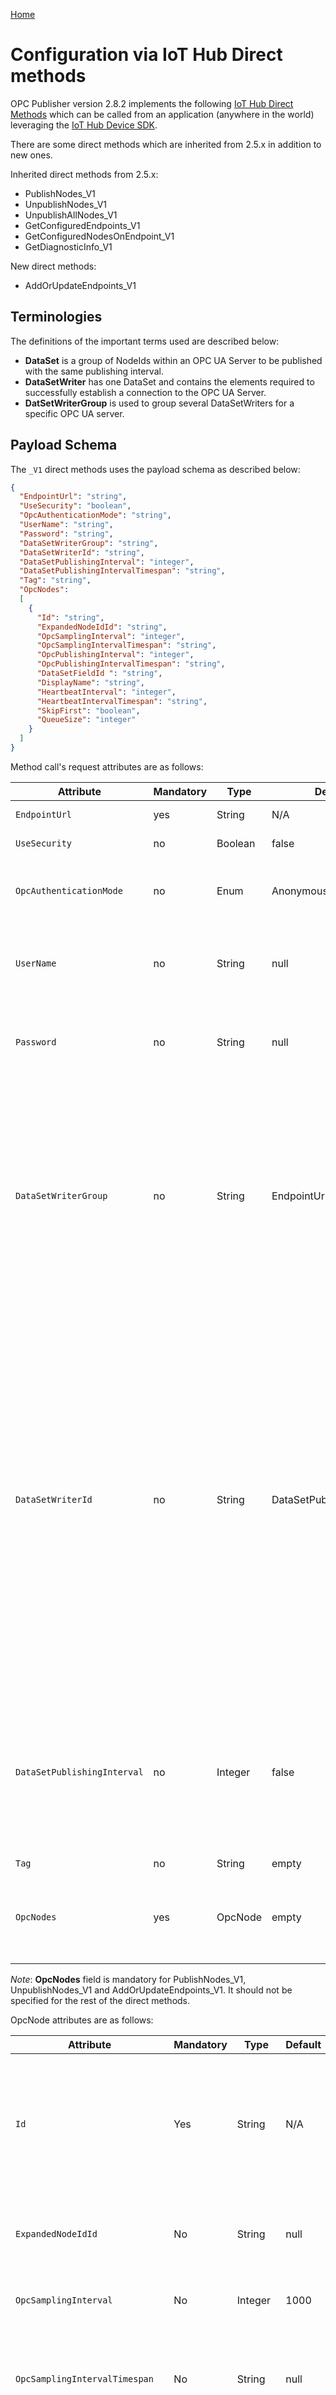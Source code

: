 [Home](../../readme.md)

# Configuration via IoT Hub Direct methods

OPC Publisher version 2.8.2 implements the following [IoT Hub Direct Methods](https://docs.microsoft.com/azure/iot-hub/iot-hub-devguide-direct-methods) which can be called from an application (anywhere in the world) leveraging the [IoT Hub Device SDK](https://docs.microsoft.com/azure/iot-hub/iot-hub-devguide-sdks).

There are some direct methods which are inherited from 2.5.x in addition to new ones.

Inherited direct methods from 2.5.x:

- PublishNodes_V1
- UnpublishNodes_V1
- UnpublishAllNodes_V1
- GetConfiguredEndpoints_V1
- GetConfiguredNodesOnEndpoint_V1
- GetDiagnosticInfo_V1

New direct methods:

- AddOrUpdateEndpoints_V1

## Terminologies

The definitions of the important terms used are described below:

- __DataSet__ is a group of NodeIds within an OPC UA Server to be published with the same publishing interval.
- __DataSetWriter__ has one DataSet and contains the elements required to successfully establish a connection to the OPC UA Server.
- __DatSetWriterGroup__ is used to group several DataSetWriters for a specific OPC UA server.

## Payload Schema

The `_V1` direct methods  uses the  payload schema as described below:

```json
{
  "EndpointUrl": "string",
  "UseSecurity": "boolean",
  "OpcAuthenticationMode": "string",
  "UserName": "string",
  "Password": "string",
  "DataSetWriterGroup": "string",
  "DataSetWriterId": "string",
  "DataSetPublishingInterval": "integer",
  "DataSetPublishingIntervalTimespan": "string",
  "Tag": "string",
  "OpcNodes":
  [
    {
      "Id": "string",
      "ExpandedNodeIdId": "string",
      "OpcSamplingInterval": "integer",
      "OpcSamplingIntervalTimespan": "string",
      "OpcPublishingInterval": "integer",
      "OpcPublishingIntervalTimespan": "string",
      "DataSetFieldId ": "string",
      "DisplayName": "string",
      "HeartbeatInterval": "integer",
      "HeartbeatIntervalTimespan": "string",
      "SkipFirst": "boolean",
      "QueueSize": "integer"
    }
  ]
}
```

Method call's request attributes are as follows:

| Attribute                   | Mandatory | Type    | Default                   | Description                                                  |
| --------------------------- | --------- | ------- | ------------------------- | ------------------------------------------------------------ |
| `EndpointUrl`               | yes       | String  | N/A                       | The OPC UA Server’s endpoint URL                             |
| `UseSecurity`               | no        | Boolean | false                     | Desired opc session security mode                            |
| `OpcAuthenticationMode`     | no        | Enum    | Anonymous                 | Enum to specify the session authentication.<br>Options: Anonymous, UserName |
| `UserName`                  | no        | String  | null                      | The username for the session authentication<br>Mandatory if OpcAuthentication mode is UserName |
| `Password`                  | no        | String  | null                      | The password for the session authentication<br>Mandatory if OpcAuthentication mode is UserName |
| `DataSetWriterGroup`        | no        | String  | EndpointUrl               | The writer group collecting datasets defined for a certain <br>endpoint uniquely identified by the above attributes. <br>This is used to identify the session opened into the <br>server. The default value consists of the EndpointUrl string, <br>followed by a deterministic hash composed of the <br>EndpointUrl, security and authentication attributes. |
| `DataSetWriterId`           | no        | String  | DataSetPublishingInterval | The unique identifier for a data set writer used to collect <br>opc nodes to be semantically grouped and published with <br>a same publishing interval. <br>When not specified a string representing the common <br>publishing interval of the nodes in the data set collection. <br>This the DataSetWriterId  uniquely identifies a data set <br>within a DataSetGroup. The unicity is determined <br>using the provided DataSetWriterId and the publishing <br>interval of the grouped OpcNodes.  An individual <br>subscription is created for each DataSetWriterId |
| `DataSetPublishingInterval` | no        | Integer | false                     | The publishing interval used for a grouped set of nodes <br>under a certain DataSetWriter. When defined it <br>overrides the OpcPublishingInterval value in the OpcNodes <br>if grouped underneath a DataSetWriter. |
| `Tag`                       | no        | String  | empty                     | TODO                                                         |
| `OpcNodes`                  | yes       | OpcNode | empty                     | The DataSet collection grouping the nodes to be published for <br>the specific DataSetWriter defined above. |

_Note_: __OpcNodes__ field is mandatory for PublishNodes_V1, UnpublishNodes_V1 and AddOrUpdateEndpoints_V1. It should not be specified for the rest of the direct methods.

OpcNode attributes are as follows:

| Attribute                       | Mandatory | Type    | Default | Description                                                  |
| ------------------------------- | --------- | ------- | ------- | ------------------------------------------------------------ |
| `Id`                            | Yes       | String  | N/A     | The node Id to be published in the opc ua server. <br>Can be specified as NodeId or Expanded NodeId <br>in as per opc ua spec, or as ExpandedNodeId IIoT format <br>{NamespaceUi}#{NodeIdentifier}. |
| `ExpandedNodeIdId`              | No        | String  | null    | Backwards compatibility form for Id attribute. Must be <br>specified as expanded node Id as per OPC UA Spec. |
| `OpcSamplingInterval`           | No        | Integer | 1000    | The sampling interval for the monitored item to be <br>published. Value expressed in milliseconds. |
| `OpcSamplingIntervalTimespan`   | No        | String  | null    | The sampling interval for the monitored item to be <br>published. Value expressed in Timespan <br>string({d.hh:mm:dd.fff}). <br>Ignored when OpcSamplingInterval is present. |
| `OpcPublishingInterval`         | No        | Integer | 1000    | The publishing interval for the monitored item to be <br>published. Value expressed in milliseconds. <br>This value will be overwritten when a publishing interval <br>is explicitly defined in the DataSetWriter owning this OpcNode. |
| `OpcPublishingIntervalTimespan` | No        | String  | null    | The publishing interval for the monitored item to be <br>published. Value expressed in Timespan <br>string({d.hh:mm:dd.fff}). <br>This value will be overwritten when a publishing interval <br>is explicitly defined in the DataSetWriter owning this OpcNode. <br>Ignored when OpcPublishingInterval is present |
| `DataSetFieldId`                | No        | String  | null    | A user defined tag used to identify the Field in the <br>DataSet telemetry message when publisher runs in <br>PubSub message mode. |
| `DisplayName`                   | No        | String  | null    | A user defined tag to be added to the telemetry message <br>when publisher runs in Samples message mode. |
| `HeartbeatInterval`             | No        | Integer | 0       | The interval used for the node to publish a value (a publisher <br>cached one) even if the value has not been <br>changed at the source. This value is represented in seconds. <br>0 means the heartbeat mechanism is disabled. <br>This value is ignored when HeartbeatIntervalTimespan is present |
| `HeartbeatIntervalTimespan`     | No        | String  | null    | The interval used for the node to publish a value (a publisher <br>cached one) even if the value has not been <br>changed at the source. This value is represented in seconds. <br>Value expressed in Timespan string({d.hh:mm:dd.fff}). |
| `SkipFirst`                     | No        | Boolean | false   | Instructs the publisher not to add to telemetry the<br> Initial DataChange (after subscription activation) for this OpcNode. |
| `QueueSize`                     | No        | Integer | 1       | The desired QueueSize for the monitored item to be published. |

_Note_: __Id__ field may be omitted when ExpandedNodeIdId is present.

Now let's dive into each direct method request and response payloads with examples.

**TODO**: Update the responses in 2.8.2 after backwards compatibility fixes.

## PublishNodes_V1

PublishNodes enables a client to add a set of nodes to be published for a specific [`DataSetWriter`](publisher-directmethods.md#terminologies). When a `DataSetWriter` already exists, the nodes are incrementally added to the very same [`dataset`](publisher-directmethods.md#terminologies). When it does not already exist, a new `DataSetWriter` is created with the initial set of nodes contained in the request.

  _Request_: follows strictly the request [payload schema](publisher-directmethods.md#payload-schema), the OpcNodes attribute being mandatory.

  _Response_: when successful Status 200 and an empty json (`{}`) as payload

  _Exceptions_: an exception is thrown when method call returns status other than 200

  _Example_:

  > _Method Name_: `PublishNodes_V1`
  >
  > _Request_:
  >
  > ```json
  > {
  >   "EndpointUrl":"opc.tcp://opcplc:50000/",
  >   "DataSetWriterGroup":"Asset0",
  >   "DataSetWriterId":"DataFlow0",
  >   "DataSetPublishingInterval":5000,
  >   "OpcNodes":[
  >     {
  >       "Id":"nsu=http://microsoft.com/Opc/OpcPlc/;s=FastUInt0"
  >     }
  >   ]
  > }
  > ```
  >
  > _Response_:
  >
  > ```json
  > {
  >   "status":200,
  >   "payload":{
  >   }
  > }
  > ```

## UnpublishNodes_V1

UnpublishNodes method enables a client to remove nodes from a previously configured DataSetWriter.

_Note_: If all the nodes from a DataSet are to be unpublished, the DataSetWriter entity is completely removed from the configuration storage.

  _Request_:  follows strictly the request payload schema, the OpcNodes attribute being mandatory.

  _Response_: when successful - Status 200 and an empty json (`{}`) as Payload

  _Exceptions_: a response corresponding to an exception will be returned if:

  -  request payload contains an endpoint (DataSet) that is not present in publisher configuration

  - request payload contains a node that is not present in publisher configuration

  _Example_:

  > _Method Name_: `UnpublishNodes_V1`
  >
  > _Request_:
  >
  > ```json
  > {
  >   "EndpointUrl":"opc.tcp://opcplc:50000/",
  >   "DataSetWriterGroup":"Asset0",
  >   "DataSetWriterId":"DataFlow0",
  >   "DataSetPublishingInterval":5000,
  >   "OpcNodes":[
  >     {
  >       "Id":"nsu=http://microsoft.com/Opc/OpcPlc/;s=FastUInt0"
  >     }
  >   ]
  > }
  > ```
  >
  > _Response_:
  >
  > ```json
  > {
  >   "status":200,
  >   "payload":{
  >   }
  > }
  > ```

## UnpublishAllNodes_V1

UnpublishAllNodes method enables a client to remove all the nodes from a previously configured DataSetWriter. The DataSetWriter entity will be completely removed from the configuration storage.

  _Request_: follows strictly the request payload schema, the OpcNodes attribute should be excluded.

  _Response_: when successful - Status 200 and an empty json (`{}`) as Payload

  _Exceptions_: a response corresponding to an exception will be returned if:

  - request payload contains an endpoint (DataSet) that is not present in publisher configuration

  - request payload contains OpcNodes

  _Example_:

  > _Method Name_: `UnpublishAllNodes_V1`
  >
  > _Payload_:
  >
  > ```json
  > {
  >   "EndpointUrl":"opc.tcp://opcplc:50000",
  >   "DataSetWriterGroup":"Server0",
  >   "DataSetWriterId":"Device0",
  >   "DataSetPublishingInterval":5000
  > }
  > ```
  >
  > _Response_:
  >
  > ```json
  > {
  >   "status":200,
  >   "payload":{
  >   }
  > }
  > ```

## GetConfiguredEndpoints_V1

Returns the configured endpoints (Datasets)

  _Request_: {}

  _Response_: list of Endpoints configured (and optional parameters).

  _Exceptions_: an exception is thrown when method call returns status other than 200

  _Example_:

  > _Method Name_: `GetConfiguredEndpoints_V1`
  >
  > _Response_:
  >
  > ```json
  > {
  >   "status":200,
  >   "payload":[
  >     {
  >       "EndpointUrl":"opc.tcp://opcplc:50000/",
  >       "DataSetWriterGroup":"Server0",
  >       "DataSetWriterId":"Device0",
  >       "DataSetPublishingInterval":5000
  >     },
  >     {
  >       "EndpointUrl":"opc.tcp://opcplc:50001/"
  >     }
  >   ]
  > }
  > ```

## GetConfiguredNodesOnEndpoint_V1

Returns the nodes configured for one Endpoint (Dataset)

  _Request_: contains the elements necessary to uniquely identify a Dataset. The EndpointUrl is mandatory in the request, the other attributes are optional and can be used to refine your result.

  _Response_: list of OpcNodes configured for the selected Endpoint (and optional parameters).

  _Exceptions_: an exception is thrown when method call returns status other than 200

  _Example_:

  > _Method Name_: `GetConfiguredNodesOnEndpoints_V1`
  >
  > _Payload_:
  >
  > ```json
  > {
  >   "EndpointUrl":"opc.tcp://192.168.100.20:50000"
  > }
  > ```
  >
  > _Response_:
  >
  > ```json
  > {
  >   "status":200,
  >   "payload":[
  >     {
  >       "id":"nsu=http://microsoft.com/Opc/OpcPlc/;s=SlowUInt1",
  >       "opcSamplingInterval":3000,
  >       "opcSamplingIntervalTimespan":"00:00:03",
  >       "heartbeatInterval":0,
  >       "heartbeatIntervalTimespan":"00:00:00"
  >     }
  >   ]
  > }
  > ```

## GetDiagnosticInfo_V1

Returns a list of actual metrics for every endpoint (Dataset) .

  _Request_: none

  _Response_: list of actual metrics for every endpoint (Dataset).

  _Exceptions_: an exception is thrown when method call returns status other than 200

  _Example_:

  > _Method Name_: `GetDiagnosticInfo_V1`
  >
  > _Response_:
  >
  > ```json
  > {
  >   "status":200,
  >   "payload":[
  >     {
  >       "EndpointInfo":{
  >         "EndpointUrl":"opc.tcp://opcplc:50000/",
  >         "DataSetWriterGroup":"Server0",
  >         "UseSecurity":"false",
  >         "OpcAuthenticationMode":"UsernamePassword",
  >         "OpcAuthenticationUsername":"Usr"
  >       },
  >       "SentMessagesPerSec":"2.6",
  >       "IngestionDuration":"{00:00:25.5491702}",
  >       "IngressDataChanges":"25",
  >       "IngressValueChanges":"103",
  >       "IngressBatchBlockBufferSize":"0",
  >       "EncodingBlockInputSize":"0",
  >       "EncodingBlockOutputSize":"0",
  >       "EncoderNotificationsProcessed":"83",
  >       "EncoderNotificationsDropped":"0",
  >       "EncoderIoTMessagesProcessed":"2",
  >       "EncoderAvgNotificationsMessage":"41.5",
  >       "EncoderAvgIoTMessageBodySize":"6128",
  >       "EncoderAvgIoTChunkUsage":"1.158034",
  >       "EstimatedIoTChunksPerDay":"13526.858105160689",
  >       "OutgressBatchBlockBufferSize":"0",
  >       "OutgressInputBufferCount":"0",
  >       "OutgressInputBufferDropped":"0",
  >       "OutgressIoTMessageCount":"0",
  >       "ConnectionRetries":"0",
  >       "OpcEndpointConnected":"true",
  >       "MonitoredOpcNodesSucceededCount":"5",
  >       "MonitoredOpcNodesFailedCount":"0"
  >     }
  >   ]
  > }
  > ```

## AddOrUpdateEndpoints_V1

This method enables to perform a complete `published_nodes.json` update as well as update multiple
endpoints (DataSets) at once. Unlike `PublishNodes_V1` method, `AddOrUpdateEndpoints_V1`  completely
changes the node set for an endpoint (DataSet) with the one provided in the method's request payload.
Furthermore, by providing an empty list of nodes in the request, the user can remove completely the
previously configured nodes for a specific endpoint (DataSet).

  _Request_: represents a list of objects which should strictly follow the request payload schema as
  described above. The `OpcNodes` attribute being empty list or `null` will be interpreted as a removal
  request for that endpoint (DataSet).

  _Response_: when successful -  Status 200 and an empty json (`{}`) as payload

  _Exceptions_: a response corresponding to an exception will be returned if:

  - request payload contains deletion request for an endpoint (DataSet) that is not present in publisher configuration

  - request payload contains two or more entries for the same endpoint (DataSet)

  _Example_:
  > _Method Name_: `AddOrUpdateEndpoints_V1`
  >
  > _Payload_:
  >
  > ```json
  > [
  >   {
  >     "EndpointInfo":{
  >       "EndpointUrl":"opc.tcp://opcplc:50000/",
  >       "DataSetWriterGroup":"Server0",
  >       "UseSecurity":"false",
  >       "OpcAuthenticationMode":"UsernamePassword",
  >       "OpcAuthenticationUsername":"Usr"
  >     },
  >     "SentMessagesPerSec":"2.6",
  >     "IngestionDuration":"{00:00:25.5491702}",
  >     "IngressDataChanges":"25",
  >     "IngressValueChanges":"103",
  >     "IngressBatchBlockBufferSize":"0",
  >     "EncodingBlockInputSize":"0",
  >     "EncodingBlockOutputSize":"0",
  >     "EncoderNotificationsProcessed":"83",
  >     "EncoderNotificationsDropped":"0",
  >     "EncoderIoTMessagesProcessed":"2",
  >     "EncoderAvgNotificationsMessage":"41.5",
  >     "EncoderAvgIoTMessageBodySize":"6128",
  >     "EncoderAvgIoTChunkUsage":"1.158034",
  >     "EstimatedIoTChunksPerDay":"13526.858105160689",
  >     "OutgressBatchBlockBufferSize":"0",
  >     "OutgressInputBufferCount":"0",
  >     "OutgressInputBufferDropped":"0",
  >     "OutgressIoTMessageCount":"0",
  >     "ConnectionRetries":"0",
  >     "OpcEndpointConnected":"true",
  >     "MonitoredOpcNodesSucceededCount":"5",
  >     "MonitoredOpcNodesFailedCount":"0"
  >   }
  > ]
  > ```
  >
  > _Response_:
  >
  > ```json
  > {
  >   "status": 200,
  >   "payload": {}
  > }
  > ```
